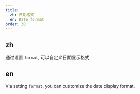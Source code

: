 ```yaml
---
title:
  zh: 日期格式
  en: Date format
order: 30
---
```


## zh

通过设置 `format`, 可以自定义日期显示格式

## en

Via setting `format`, you can customize the date display format.
